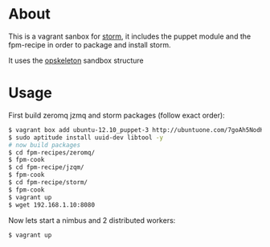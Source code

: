 # About
This is a vagrant sanbox for [storm](https://github.com/nathanmarz/storm), it includes the puppet module and the fpm-recipe in order to package and install storm.

It uses the [opskeleton](https://github.com/narkisr/opskeleton) sandbox structure

# Usage

First build zeromq jzmq and storm packages (follow exact order):


```bash 
$ vagrant box add ubuntu-12.10_puppet-3 http://ubuntuone.com/7goAh5NodKGtCF0mgbThgb
$ sudo aptitude install uuid-dev libtool -y 
# now build packages
$ cd fpm-recipes/zeromq/
$ fpm-cook
$ cd fpm-recipe/jzqm/
$ fpm-cook
$ cd fpm-recipe/storm/
$ fpm-cook
$ vagrant up
$ wget 192.168.1.10:8080
```

Now lets start a nimbus and 2 distributed workers:

```bash 
$ vagrant up
```


